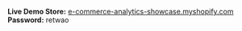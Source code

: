 **Live Demo Store:** [e-commerce-analytics-showcase.myshopify.com](https://e-commerce-analytics-showcase.myshopify.com)
**Password:** retwao
